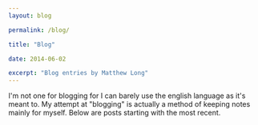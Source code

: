 ```yaml
---
layout: blog

permalink: /blog/

title: "Blog"

date: 2014-06-02

excerpt: "Blog entries by Matthew Long"
---
```


I'm not one for blogging for I can barely use the english language as it's meant to. My attempt at "blogging" is actually a method of keeping notes mainly for myself. Below are posts starting with the most recent.